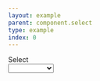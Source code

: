 ```yaml
---
layout: example
parent: component.select
type: example
index: 0
---
```

<div>
<label class="ds_label" for="select">Select</label>
<div class="ds_select-wrapper  ds_input--fluid-one-third">
<select data-form="select-mushroom" class="ds_select">
    <option data-form="select-mushroom-none"></option>
    <option data-form="select-mushroom-amanita">Amanita</option>
    <option data-form="select-mushroom-boletus">Boletus</option>
    <option data-form="select-mushroom-coprinopsis">Coprinopsis</option>
</select>
<span class="ds_select-arrow" aria-hidden="true"></span>
</div>
</div>
